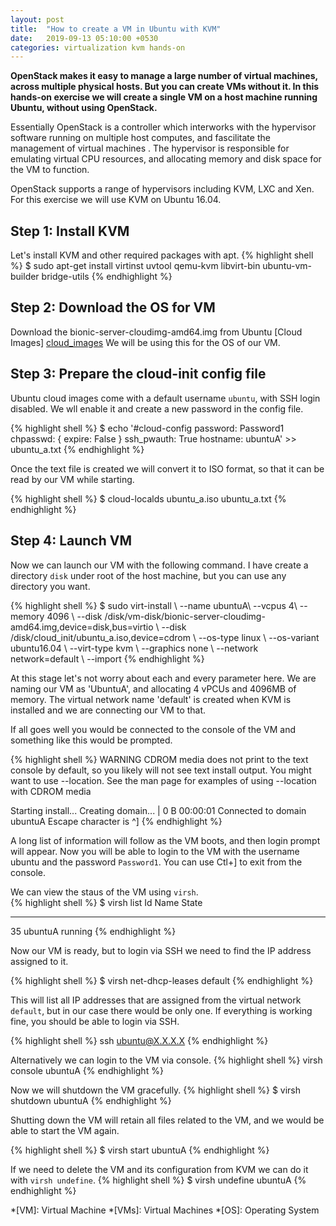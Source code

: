 ```yaml
---
layout: post
title:  "How to create a VM in Ubuntu with KVM"
date:   2019-09-13 05:10:00 +0530
categories: virtualization kvm hands-on
---
```


**OpenStack makes it easy to manage a large number of virtual machines, across multiple physical hosts. But you can create VMs without it. In this hands-on exercise we will create a single VM on a host machine running Ubuntu, without using OpenStack.**

Essentially OpenStack is a controller which interworks with the hypervisor software running on multiple host computes, and fascilitate the management of virtual machines . The hypervisor is responsible for emulating virtual CPU resources, and allocating memory and disk space for the VM to function. 

OpenStack supports a range of hypervisors including KVM, LXC and Xen. For this exercise we will use KVM on Ubuntu 16.04.  

## Step 1: Install KVM 

Let's install KVM and other required packages with apt. 
{% highlight shell %} 
$ sudo apt-get install virtinst  uvtool  qemu-kvm libvirt-bin ubuntu-vm-builder bridge-utils 
{% endhighlight %} 

## Step 2: Download the OS for VM 

Download the bionic-server-cloudimg-amd64.img from Ubuntu [Cloud Images] [cloud_images] We will be using this for the OS of our VM. 

## Step 3: Prepare the cloud-init config file 

Ubuntu cloud images come with a default username `ubuntu`, with SSH login disabled. We wll enable it and create a new password in the config file. 

{% highlight shell %} 
$ echo '#cloud-config 
password: Password1 
chpasswd: { expire: False } 
ssh_pwauth: True 
hostname: ubuntuA' >> ubuntu_a.txt 
{% endhighlight %} 
 

Once the text file is created we will convert it to ISO format, so that it can be read by our VM while starting.  

{% highlight shell %} 
$ cloud-localds ubuntu_a.iso ubuntu_a.txt 
{% endhighlight %} 

## Step 4: Launch VM 

Now we can launch our VM with the following command. I have create a directory `disk` under root of the host machine, but you can use any directory you want. 

{% highlight shell %} 
$ sudo virt-install \ 
            --name ubuntuA\ 
            --vcpus 4\ 
            --memory 4096 \ 
            --disk /disk/vm-disk/bionic-server-cloudimg-amd64.img,device=disk,bus=virtio \ 
            --disk /disk/cloud_init/ubuntu_a.iso,device=cdrom \ 
            --os-type linux \ 
            --os-variant ubuntu16.04 \ 
            --virt-type kvm \ 
            --graphics none \ 
            --network network=default \ 
            --import 
{% endhighlight %} 

At this stage let's not worry about each and every parameter here. We are naming our VM as 'UbuntuA', and allocating 4 vPCUs and 4096MB of memory. The virtual network name 'default' is created when KVM is installed and we are connecting our VM to that. 

If all goes well you would be connected to the console of the VM and something like this would be prompted. 

{% highlight shell %} 
WARNING  CDROM media does not print to the text console by default, so you likely will not see text install output. You might want to use --location. See the man page for examples of using --location with CDROM media 

Starting install... 
Creating domain...                                                                                                                               |    0 B  00:00:01 
Connected to domain ubuntuA 
Escape character is ^] 
{% endhighlight %} 

 

A long list of information will follow as the VM boots, and then login prompt will appear. Now you will be able to login to the VM with the username ubuntu and the password `Password1`. You can use Ctl+] to exit from the console. 

We can view the staus of the VM using `virsh`.  
{% highlight shell %} 
$ virsh list 
 Id    Name                           State 

---------------------------------------------------- 
 35    ubuntuA                        running 
{% endhighlight %} 

Now our VM is ready, but to login via SSH we need to find the IP address assigned to it. 

{% highlight shell %} 
$ virsh net-dhcp-leases default 
{% endhighlight %} 

This will list all IP addresses that are assigned from the virtual network `default`, but in our case there would be only one. If everything is working fine, you should be able to login via SSH. 

{% highlight shell %} 
ssh ubuntu@X.X.X.X 
{% endhighlight %} 

Alternatively we can login to the VM via console. 
{% highlight shell %} 
virsh console ubuntuA 
{% endhighlight %} 

Now we will shutdown the VM gracefully. 
{% highlight shell %} 
$ virsh shutdown ubuntuA 
{% endhighlight %} 

Shutting down the VM will retain all files related to the VM, and we would be able to start the VM again. 

{% highlight shell %} 
$ virsh start ubuntuA 
{% endhighlight %} 

If we need to delete the VM and its configuration from KVM we can do it with `virsh undefine`. 
{% highlight shell %} 
$ virsh undefine ubuntuA 
{% endhighlight %}



*[VM]: Virtual Machine 
*[VMs]: Virtual Machines 
*[OS]: Operating System 



[cloud_images]: https://cloud-images.ubuntu.com/ 